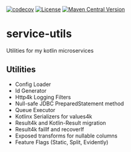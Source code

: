 [comment]: <> ([![codecov]&#40;https://codecov.io/gh/oharaandrew314/service-utils/branch/master/graph/badge.svg&#41;]&#40;https://codecov.io/gh/oharaandrew314/service-utils&#41;)
[![codecov](https://codecov.io/gh/oharaandrew314/service-utils/branch/master/graph/badge.svg?token=46CD6VVRXS)](https://codecov.io/gh/oharaandrew314/service-utils)
[![License](https://img.shields.io/badge/License-Apache_2.0-blue.svg)](https://opensource.org/licenses/Apache-2.0)
[![Maven Central Version](https://img.shields.io/maven-central/v/dev.andrewohara/service-utils)](https://central.sonatype.com/artifact/dev.andrewohara/service-utils)


# service-utils

Utilities for my kotlin microservices

## Utilities

- Config Loader
- Id Generator
- Http4k Logging Filters
- Null-safe JDBC PreparedStatement method
- Queue Executor
- Kotlinx Serializers for values4k
- Result4k and Kotlin-Result migration
- Result4k failIf and recoverIf
- Exposed transforms for nullable columns
- Feature Flags (Static, Split, Evidently)